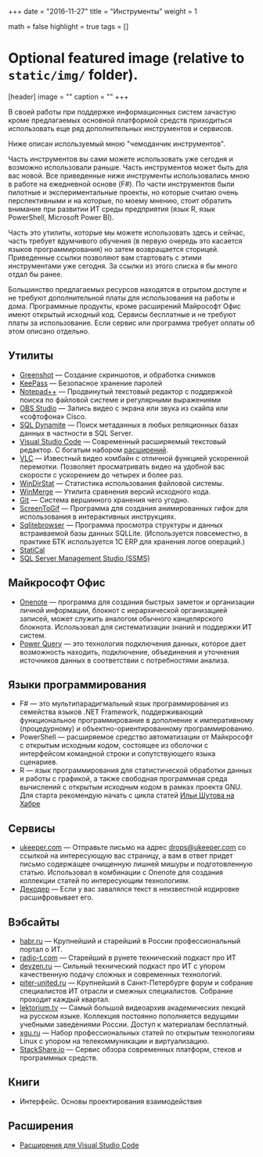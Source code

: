+++
date = "2016-11-27"
title = "Инструменты"
weight = 1

math = false
highlight = true
tags = []

# Optional featured image (relative to `static/img/` folder).
[header]
image = ""
caption = ""
+++

В своей работы при поддержке информационных систем зачастую кроме предлагаемых основной платформой средств приходиться использовать еще ряд дополнительных инструментов и сервисов.

Ниже описан используемый мною "чемоданчик инструментов".

Часть инструментов вы сами можете использовать уже сегодня и возможно использовали раньше. Часть инструментов может быть для вас новой. Все приведенные ниже инструменты использовались мною в работе на ежедневной основе (F#). По части инструментов были пилотные и экспериментальные проекты, но которые считаю очень перспективными и на которые, по моему мнению, стоит обратить внимание при развитии ИТ среды предприятия (язык R, язык PowerShell, Microsoft Power BI). 

Часть это утилиты, которые мы можете использовать здесь и сейчас, часть требует вдумчивого обучения (в первую очередь это касается языков программирования) но затем возвращается сторицей. Приведенные ссылки позволяют вам стартовать с этими инструментами уже сегодня. За ссылки из этого списка я бы много отдал бы ранее.

Большинство предлагаемых ресурсов находятся в отрытом доступе и не требуют дополнительной платы для использования на работы и дома. Программные продукты, кроме расширений Майрософт Офис имеют открытый исходный код. Сервисы бесплатные и не требуют платы за использование. Если сервис или программа требует оплаты об этом описано отдельно.

## Утилиты

* [Greenshot](http://getgreenshot.org/) &mdash; Создание скриншотов, и обработка снимков
* [KeePass](http://keepass.info/) &mdash; Безопасное хранение паролей
* [Notepad++](https://notepad-plus-plus.org/) &mdash; Продвинутый текстовый редактор с поддержкой поиска по файловой системе и регулярными выражениями
* [OBS Studio](https://obsproject.com/) &mdash; Запись видео с экрана или звука из скайпа или «софтофона» Cisco.
* [SQL Dynamite](https://bitbucket.org/temofey/sqldynamiteinstall/downloads) &mdash; Поиск метаданных в любых реляционных базах данных в частности в SQL Server.
* [Visual Studio Code](https://code.visualstudio.com/) &mdash; Современный расширяемый текстовый редактор. С богатым набором [расширений](code-plugins).
* [VLC](http://www.videolan.org/vlc) &mdash; Известный видео комбайн с отличной функцией ускоренной перемотки. Позволяет просматривать видео на удобной вас скорости с ускорением до четырех и более раз.
* [WinDirStat](https://windirstat.net/) &mdash; Статистика использования файловой системы.
* [WinMerge](http://winmerge.org/) &mdash; Утилита сравнения версий исходного кода.
* [Git](https://githowto.com/ru) &mdash; Система вершинного хранения чего угодно.
* [ScreenToGif](https://screentogif.codeplex.com/) &mdash; Программа для создания анимированных гифок для использования в интерактивных инструкциях.
* [Sqlitebrowser](http://sqlitebrowser.org/) &mdash; Программа просмотра структуры и данных встраиваемой базы данных SQLLite.  (Используется   повсеместно, в практике БТК используется 1С ERP для хранения логов операций.)
* [StatiCal](https://www.stati-cal.com/index.html)
* [SQL Server Management Studio (SSMS)](https://msdn.microsoft.com/ru-ru/library/mt238290.aspx)

## Майкрософт Офис

* [Onenote](https://onenote.com) &mdash;  программа для создания быстрых заметок и организации личной информации, блокнот с иерархической организацией записей, может служить аналогом обычного канцелярского блокнота. Использовал для систематизации знаний и поддержки ИТ систем.
* [Power Query](https://support.office.com/ru-ru/article/Power-Query-%E2%80%94-%D0%BE%D0%B1%D0%B7%D0%BE%D1%80-%D0%B8-%D0%BE%D0%B1%D1%83%D1%87%D0%B5%D0%BD%D0%B8%D0%B5-ed614c81-4b00-4291-bd3a-55d80767f81d) &mdash; это технология подключения данных, которое дает возможность находить, подключение, объединения и уточнения источников данных в соответствии с потребностями анализа.

## Языки программирования

* F# &mdash; это мультипарадигмальный язык программирования из семейства языков .NET Framework, поддерживающий функциональное программирование в дополнение к императивному (процедурному) и объектно-ориентированному программированию.
* PowerShell &mdash; расширяемое средство автоматизации от Майкрософт с открытым исходным кодом, состоящее из оболочки с интерфейсом командной строки и сопутствующего языка сценариев.
* R &mdash; язык программирования для статистической обработки данных и работы с графикой, а также свободная программная среда вычислений с открытым исходным кодом в рамках проекта GNU. Для старта рекомендую начать с цикла статей [Ильи Шутова на Хабре](https://habrahabr.ru/users/i_shutov/topics)

## Сервисы

* [ukeeper.com](ukeeper.com) &mdash; Отправьте письмо на адрес drops@ukeeper.com со ссылкой на интересующую вас страницу, а вам в ответ придет письмо содержащее очищенную лишней мишуры и подготовленную статью. Использовал в комбинации с Onenote для создания коллекции статей по интересующим технологиям.
* [Декодер](https://www.artlebedev.ru/decoder/) &mdash; Если у вас завалялся текст в неизвестной кодировке расшифровывает его.

## Вэбсайты

* [habr.ru](https://habr.ru) &mdash; Крупнейший и старейший в России профессиональный портал о ИТ.
* [radio-t.com](https://radio-t.com) &mdash; Старейший в рунете технический подкаст про ИТ
* [devzen.ru](http://devzen.ru) &mdash; Сильный технический подкаст про ИТ с упором качественную подачу сложных и современных технологий.
* [piter-united.ru]([http://piter-united.ru]) &mdash; Крупнейший в Санкт-Петербурге форум и собрание специалистов ИТ отрасли и смежных специалистов. Собрание проходит каждый квартал.
* [lektorium.tv](https://www.lektorium.tv) &mdash; Самый большой видеоархив академических лекций на русском языке. Коллекция постоянно пополняется ведущими учебными заведениями России. Доступ к материалам бесплатный.
* [xgu.ru](http://xgu.ru) &mdash; Набор профессиональных статей по открытым технологиям Linux с упором на телекоммуникации и виртуализацию.
* [StackShare.io](https://StackShare.io) &mdash; Сервис обзора современных платформ, стеков и программных средств.

## Книги
* Интерфейс. Основы проектирования взаимодействия 

## Расширения

* [Расширения для Visual Studio Code](code-plugins)